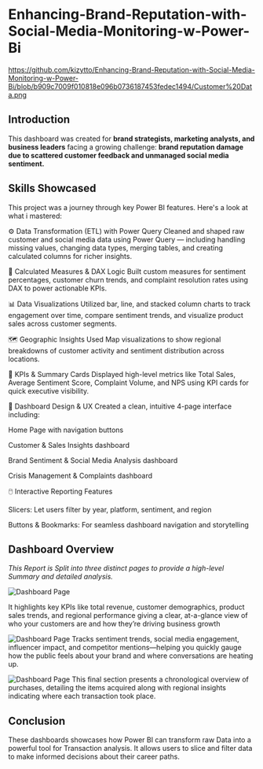 # Enhancing-Brand-Reputation-with-Social-Media-Monitoring-w-Power-Bi
https://github.com/kizytto/Enhancing-Brand-Reputation-with-Social-Media-Monitoring-w-Power-Bi/blob/b909c7009f010818e096b0736187453fedec1494/Customer%20Data.png
## Introduction

This dashboard was created for **brand strategists, marketing analysts, and business leaders** facing a growing challenge: **brand reputation damage due to scattered customer feedback and unmanaged social media sentiment.**

## Skills Showcased

This project was a journey through key Power BI features. Here's a look at what i mastered:

⚙️ Data Transformation (ETL) with Power Query
Cleaned and shaped raw customer and social media data using Power Query — including handling missing values, changing data types, merging tables, and creating calculated columns for richer insights.

🧮 Calculated Measures & DAX Logic
Built custom measures for sentiment percentages, customer churn trends, and complaint resolution rates using DAX to power actionable KPIs.

📊 Data Visualizations
Utilized bar, line, and stacked column charts to track engagement over time, compare sentiment trends, and visualize product sales across customer segments.

🗺️ Geographic Insights
Used Map visualizations to show regional breakdowns of customer activity and sentiment distribution across locations.

🔢 KPIs & Summary Cards
Displayed high-level metrics like Total Sales, Average Sentiment Score, Complaint Volume, and NPS using KPI cards for quick executive visibility.

🎨 Dashboard Design & UX
Created a clean, intuitive 4-page interface including:

Home Page with navigation buttons

Customer & Sales Insights dashboard

Brand Sentiment & Social Media Analysis dashboard

Crisis Management & Complaints dashboard

🖱️ Interactive Reporting Features

Slicers: Let users filter by year, platform, sentiment, and region



Buttons & Bookmarks: For seamless dashboard navigation and storytelling

## Dashboard Overview



*This Report is Split into three distinct pages to provide a high-level Summary and detailed analysis.*

![Dashboard Page](/Images/Customer%20Data.png)

It highlights key KPIs like total revenue, customer demographics, product sales trends, and regional performance giving a clear, at-a-glance view of who your customers are and how they’re driving business growth




![Dashboard Page](/Images/Social%20Media.png)
Tracks sentiment trends, social media engagement, influencer impact, and competitor mentions—helping you quickly gauge how the public feels about your brand and where conversations are heating up.


![Dashboard Page](/Images/Transaction%20Data.png)
This final section presents a chronological overview of purchases, detailing the items acquired along with regional insights indicating where each transaction took place.

## Conclusion
These dashboards showcases how Power BI can transform raw Data into a powerful tool for Transaction analysis. It allows users to slice and filter data to make informed decisions about their career paths.

